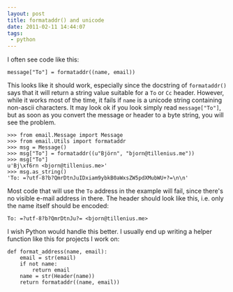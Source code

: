 ```yaml
---
layout: post
title: formataddr() and unicode
date: 2011-02-11 14:44:07
tags:
 - python
---
```


I often see code like this:

    message["To"] = formataddr((name, email))

This looks like it should work, especially since the docstring of `formataddr()`
says that it will return a string value suitable for a `To` or `Cc` header.
However, while it works most of the time, it fails if `name` is a
unicode string containing non-ascii characters. It may look ok if you look
simply read `message["To"]`, but as soon as you convert the message or header to
a byte string, you will see the problem.

    >>> from email.Message import Message
    >>> from email.Utils import formataddr
    >>> msg = Message()
    >>> msg["To"] = formataddr((u"Björn", "bjorn@tillenius.me"))
    >>> msg["To"]
    u'Bj\xf6rn <bjorn@tillenius.me>'
    >>> msg.as_string()
    'To: =?utf-8?b?QmrDtnJuIDxiam9ybkB0aWxsZW5pdXMubWU+?=\n\n'


Most code that will use the `To` address in the example will fail, since there's no visible e-mail address in there. The header should look like this, i.e. only the name itself should be encoded:

    To: =?utf-8?b?QmrDtnJu?= <bjorn@tillenius.me>

I wish Python would handle this better. I usually end up writing a helper
function like this for projects I work on:

    def format_address(name, email):
        email = str(email)
        if not name:
            return email
        name = str(Header(name))
        return formataddr((name, email))
